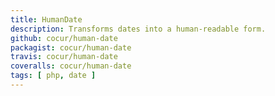 ```yaml
---
title: HumanDate
description: Transforms dates into a human-readable form.
github: cocur/human-date
packagist: cocur/human-date
travis: cocur/human-date
coveralls: cocur/human-date
tags: [ php, date ]
---
```

